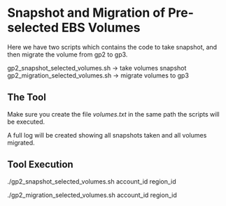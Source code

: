 # Snapshot and Migration of Pre-selected EBS Volumes 

Here we have two scripts which contains the code to take snapshot, and then migrate the volume from gp2 to gp3.

gp2_snapshot_selected_volumes.sh -> take volumes snapshot
gp2_migration_selected_volumes.sh -> migrate volumes to gp3


## The Tool

Make sure you create the file *volumes.txt* in the same path the scripts will be executed.

A full log will be created showing all snapshots taken and all volumes migrated.

## Tool Execution
./gp2_snapshot_selected_volumes.sh account_id region_id

./gp2_migration_selected_volumes.sh account_id region_id

